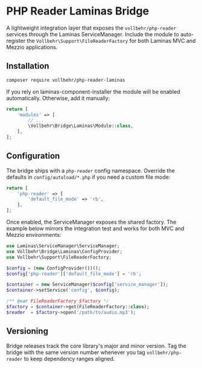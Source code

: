 # PHP Reader Laminas Bridge

A lightweight integration layer that exposes the `vollbehr/php-reader` services through the Laminas ServiceManager. Include the module to auto-register the `Vollbehr\Support\FileReaderFactory` for both Laminas MVC and Mezzio applications.

## Installation

```bash
composer require vollbehr/php-reader-laminas
```

If you rely on laminas-component-installer the module will be enabled automatically. Otherwise, add it manually:

```php
return [
    'modules' => [
        // ...
        \Vollbehr\Bridge\Laminas\Module::class,
    ],
];
```

## Configuration

The bridge ships with a `php-reader` config namespace. Override the defaults in `config/autoload/*.php` if you need a custom file mode:

```php
return [
    'php-reader' => [
        'default_file_mode' => 'rb',
    ],
];
```

Once enabled, the ServiceManager exposes the shared factory. The example below mirrors the integration test and works for both MVC and Mezzio environments:

```php
use Laminas\ServiceManager\ServiceManager;
use Vollbehr\Bridge\Laminas\ConfigProvider;
use Vollbehr\Support\FileReaderFactory;

$config = (new ConfigProvider())();
$config['php-reader']['default_file_mode'] = 'rb';

$container = new ServiceManager($config['service_manager']);
$container->setService('config', $config);

/** @var FileReaderFactory $factory */
$factory = $container->get(FileReaderFactory::class);
$reader  = $factory->open('/path/to/audio.mp3');
```

## Versioning

Bridge releases track the core library's major and minor version. Tag the bridge with the same version number whenever you tag `vollbehr/php-reader` to keep dependency ranges aligned.
